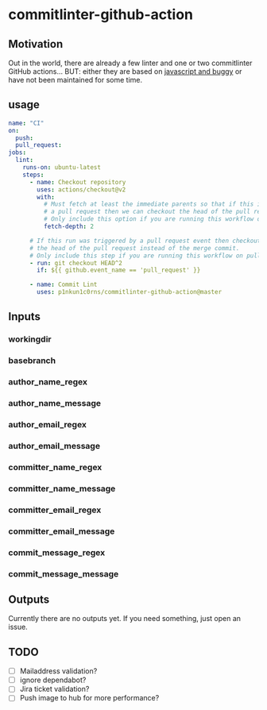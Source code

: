 # commitlinter-github-action

## Motivation

Out in the world, there are already a few linter and one or two commitlinter GitHub actions... BUT: either they are based on [javascript and buggy](https://github.com/conventional-changelog/commitlint/issues/613) or have not been maintained for some time.

## usage

```yaml
name: "CI"
on:
  push:
  pull_request:
jobs:
  lint:
    runs-on: ubuntu-latest
    steps:
      - name: Checkout repository
        uses: actions/checkout@v2
        with:
          # Must fetch at least the immediate parents so that if this is
          # a pull request then we can checkout the head of the pull request.
          # Only include this option if you are running this workflow on pull requests.
          fetch-depth: 2

      # If this run was triggered by a pull request event then checkout
      # the head of the pull request instead of the merge commit.
      # Only include this step if you are running this workflow on pull requests.
      - run: git checkout HEAD^2
        if: ${{ github.event_name == 'pull_request' }}

      - name: Commit Lint
        uses: p1nkun1c0rns/commitlinter-github-action@master
```

## Inputs

### workingdir

### basebranch

### author_name_regex

### author_name_message

### author_email_regex

### author_email_message

### committer_name_regex

### committer_name_message

### committer_email_regex

### committer_email_message

### commit_message_regex

### commit_message_message

## Outputs

Currently there are no outputs yet. If you need something, just open an issue.

## TODO

- [ ] Mailaddress validation?
- [ ] ignore dependabot?
- [ ] Jira ticket validation?
- [ ] Push image to hub for more performance?
